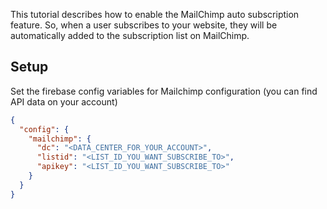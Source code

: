 This tutorial describes how to enable the MailChimp auto subscription feature. So, when a user subscribes to your website, they will be automatically added to the subscription list on MailChimp.

## Setup

Set the firebase config variables for Mailchimp configuration (you can find API data on your account)

```json
{
  "config": {
    "mailchimp": {
      "dc": "<DATA_CENTER_FOR_YOUR_ACCOUNT>",
      "listid": "<LIST_ID_YOU_WANT_SUBSCRIBE_TO>",
      "apikey": "<LIST_ID_YOU_WANT_SUBSCRIBE_TO>"
    }
  }
}
```
